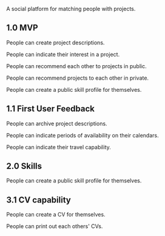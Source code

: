 A social platform for matching people with projects.

## 1.0 MVP

People can create project descriptions.

People can indicate their interest in a project.

People can recommend each other to projects in public.

People can recommend projects to each other in private.

People can create a public skill profile for themselves.

## 1.1 First User Feedback

People can archive project descriptions.

People can indicate periods of availability on their calendars.

People can indicate their travel capability.

## 2.0 Skills

People can create a public skill profile for themselves.

## 3.1 CV capability

People can create a CV for themselves.

People can print out each others' CVs.
